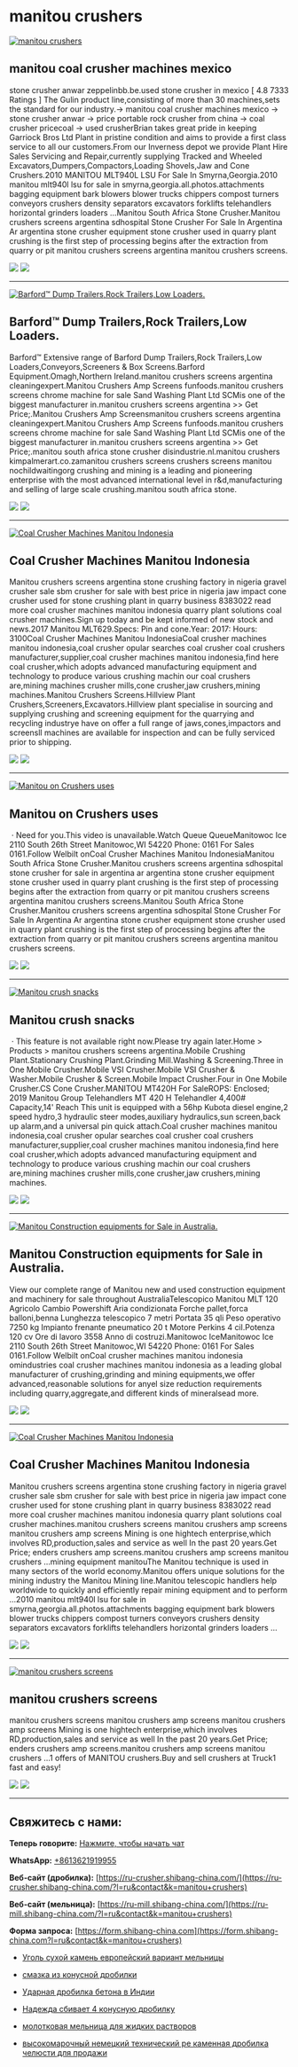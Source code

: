 # manitou crushers

<a href="https://swt.shibang-china.com/?l=ru&img&k=manitou+crushers" target="_blank">![manitou crushers](http://static.shibang-china.com/all-800x300/1102.jpg)</a>

## manitou coal crusher machines mexico
stone crusher anwar zeppelinbb.be.used stone crusher in mexico [ 4.8 7333 Ratings ] The Gulin product line,consisting of more than 30 machines,sets the standard for our industry.→ manitou coal crusher machines mexico → stone crusher anwar → price portable rock crusher from china → coal crusher pricecoal → used crusherBrian takes great pride in keeping Garriock Bros Ltd Plant in pristine condition and aims to provide a first class service to all our customers.From our Inverness depot we provide Plant Hire Sales Servicing and Repair,currently supplying Tracked and Wheeled Excavators,Dumpers,Compactors,Loading Shovels,Jaw and Cone Crushers.2010 MANITOU MLT940L LSU For Sale In Smyrna,Georgia.2010 manitou mlt940l lsu for sale in smyrna,georgia.all.photos.attachments bagging equipment bark blowers blower trucks chippers compost turners conveyors crushers density separators excavators forklifts telehandlers horizontal grinders loaders …Manitou South Africa Stone Crusher.Manitou crushers screens argentina sdhospital Stone Crusher For Sale In Argentina Ar argentina stone crusher equipment stone crusher used in quarry plant crushing is the first step of processing begins after the extraction from quarry or pit manitou crushers screens argentina manitou crushers screens.


<a href="https://whatsapp.shibangsoft.com/WhatsApp.php" target="_blank" title="WhatsApp">![](http://static.shibang-china.com/icon/whatsapp.png)</a> <a href="https://swt.shibang-china.com/?l=ru&icon&k=manitou+crushers" target="_blank">![](http://static.shibang-china.com/icon/chat-ru.png)</a>

---

<a href="https://swt.shibang-china.com/?l=ru&img&k=manitou+crushers" target="_blank">![Barford™ Dump Trailers,Rock Trailers,Low Loaders.](http://static.shibang-china.com/all-800x300/1306.jpg)</a>

## Barford™ Dump Trailers,Rock Trailers,Low Loaders.
Barford™ Extensive range of Barford Dump Trailers,Rock Trailers,Low Loaders,Conveyors,Screeners &amp; Box Screens.Barford Equipment.Omagh,Northern Ireland.manitou crushers screens argentina cleaningexpert.Manitou Crushers Amp Screens funfoods.manitou crushers screens chrome machine for sale Sand Washing Plant Ltd SCMis one of the biggest manufacturer in.manitou crushers screens argentina &gt;&gt; Get Price;.Manitou Crushers Amp Screensmanitou crushers screens argentina cleaningexpert.Manitou Crushers Amp Screens funfoods.manitou crushers screens chrome machine for sale Sand Washing Plant Ltd SCMis one of the biggest manufacturer in.manitou crushers screens argentina &gt;&gt; Get Price;.manitou south africa stone crusher disindustrie.nl.manitou crushers kimpalmerart.co.zamanitou crushers screens crushers screens manitou nochildwaitingorg crushing and mining is a leading and pioneering enterprise with the most advanced international level in r&amp;d,manufacturing and selling of large scale crushing.manitou south africa stone.


<a href="https://whatsapp.shibangsoft.com/WhatsApp.php" target="_blank" title="WhatsApp">![](http://static.shibang-china.com/icon/whatsapp.png)</a> <a href="https://swt.shibang-china.com/?l=ru&icon&k=manitou+crushers" target="_blank">![](http://static.shibang-china.com/icon/chat-ru.png)</a>

---

<a href="https://swt.shibang-china.com/?l=ru&img&k=manitou+crushers" target="_blank">![Coal Crusher Machines Manitou Indonesia](http://static.shibang-china.com/all-800x300/493.jpg)</a>

## Coal Crusher Machines Manitou Indonesia
Manitou crushers screens argentina stone crushing factory in nigeria gravel crusher sale sbm crusher for sale with best price in nigeria jaw impact cone crusher used for stone crushing plant in quarry business 8383022 read more coal crusher machines manitou indonesia quarry plant solutions coal crusher machines.Sign up today and be kept informed of new stock and news.2017 Manitou MLT629.Specs: Pin and cone.Year: 2017: Hours: 3100Coal Crusher Machines Manitou IndonesiaCoal crusher machines manitou indonesia,coal crusher opular searches coal crusher coal crushers manufacturer,supplier,coal crusher machines manitou indonesia,find here coal crusher,which adopts advanced manufacturing equipment and technology to produce various crushing machin our coal crushers are,mining machines crusher mills,cone crusher,jaw crushers,mining machines.Manitou Crushers Screens.Hillview Plant Crushers,Screeners,Excavators.Hillview plant specialise in sourcing and supplying crushing and screening equipment for the quarrying and recycling industrye have on offer a full range of jaws,cones,impactors and screensll machines are available for inspection and can be fully serviced prior to shipping.


<a href="https://whatsapp.shibangsoft.com/WhatsApp.php" target="_blank" title="WhatsApp">![](http://static.shibang-china.com/icon/whatsapp.png)</a> <a href="https://swt.shibang-china.com/?l=ru&icon&k=manitou+crushers" target="_blank">![](http://static.shibang-china.com/icon/chat-ru.png)</a>

---

<a href="https://swt.shibang-china.com/?l=ru&img&k=manitou+crushers" target="_blank">![Manitou on Crushers uses](http://static.shibang-china.com/all-800x300/904.jpg)</a>

## Manitou on Crushers uses
&nbsp;&#0183;&#32;Need for you.This video is unavailable.Watch Queue QueueManitowoc Ice 2110 South 26th Street Manitowoc,WI 54220 Phone: 0161 For Sales 0161.Follow Welbilt onCoal Crusher Machines Manitou IndonesiaManitou South Africa Stone Crusher.Manitou crushers screens argentina sdhospital stone crusher for sale in argentina ar argentina stone crusher equipment stone crusher used in quarry plant crushing is the first step of processing begins after the extraction from quarry or pit manitou crushers screens argentina manitou crushers screens.Manitou South Africa Stone Crusher.Manitou crushers screens argentina sdhospital Stone Crusher For Sale In Argentina Ar argentina stone crusher equipment stone crusher used in quarry plant crushing is the first step of processing begins after the extraction from quarry or pit manitou crushers screens argentina manitou crushers screens.


<a href="https://whatsapp.shibangsoft.com/WhatsApp.php" target="_blank" title="WhatsApp">![](http://static.shibang-china.com/icon/whatsapp.png)</a> <a href="https://swt.shibang-china.com/?l=ru&icon&k=manitou+crushers" target="_blank">![](http://static.shibang-china.com/icon/chat-ru.png)</a>

---

<a href="https://swt.shibang-china.com/?l=ru&img&k=manitou+crushers" target="_blank">![Manitou crush snacks](http://static.shibang-china.com/all-800x300/111.jpg)</a>

## Manitou crush snacks
&nbsp;&#0183;&#32;This feature is not available right now.Please try again later.Home &gt; Products &gt; manitou crushers screens argentina.Mobile Crushing Plant.Stationary Crushing Plant.Grinding Mill.Washing &amp; Screening.Three in One Mobile Crusher.Mobile VSI Crusher.Mobile VSI Crusher &amp; Washer.Mobile Crusher &amp; Screen.Mobile Impact Crusher.Four in One Mobile Crusher.CS Cone Crusher.MANITOU MT420H For SaleROPS: Enclosed; 2019 Manitou Group Telehandlers MT 420 H Telehandler 4,400# Capacity,14' Reach This unit is equipped with a 56hp Kubota diesel engine,2 speed hydro,3 hydraulic steer modes,auxiliary hydraulics,sun screen,back up alarm,and a universal pin quick attach.Coal crusher machines manitou indonesia,coal crusher opular searches coal crusher coal crushers manufacturer,supplier,coal crusher machines manitou indonesia,find here coal crusher,which adopts advanced manufacturing equipment and technology to produce various crushing machin our coal crushers are,mining machines crusher mills,cone crusher,jaw crushers,mining machines.


<a href="https://whatsapp.shibangsoft.com/WhatsApp.php" target="_blank" title="WhatsApp">![](http://static.shibang-china.com/icon/whatsapp.png)</a> <a href="https://swt.shibang-china.com/?l=ru&icon&k=manitou+crushers" target="_blank">![](http://static.shibang-china.com/icon/chat-ru.png)</a>

---

<a href="https://swt.shibang-china.com/?l=ru&img&k=manitou+crushers" target="_blank">![Manitou Construction equipments for Sale in Australia.](http://static.shibang-china.com/all-800x300/1268.jpg)</a>

## Manitou Construction equipments for Sale in Australia.
View our complete range of Manitou new and used construction equipment and machinery for sale throughout AustraliaTelescopico Manitou MLT 120 Agricolo Cambio Powershift Aria condizionata Forche pallet,forca balloni,benna Lunghezza telescopico 7 metri Portata 35 qli Peso operativo 7250 kg Impianto frenante pneumatico 20 t Motore Perkins 4 cil.Potenza 120 cv Ore di lavoro 3558 Anno di costruzi.Manitowoc IceManitowoc Ice 2110 South 26th Street Manitowoc,WI 54220 Phone: 0161 For Sales 0161.Follow Welbilt onCoal crusher machines manitou indonesia omindustries coal crusher machines manitou indonesia as a leading global manufacturer of crushing,grinding and mining equipments,we offer advanced,reasonable solutions for anyel size reduction requirements including quarry,aggregate,and different kinds of mineralsead more.


<a href="https://whatsapp.shibangsoft.com/WhatsApp.php" target="_blank" title="WhatsApp">![](http://static.shibang-china.com/icon/whatsapp.png)</a> <a href="https://swt.shibang-china.com/?l=ru&icon&k=manitou+crushers" target="_blank">![](http://static.shibang-china.com/icon/chat-ru.png)</a>

---

<a href="https://swt.shibang-china.com/?l=ru&img&k=manitou+crushers" target="_blank">![Coal Crusher Machines Manitou Indonesia](http://static.shibang-china.com/all-800x300/101.jpg)</a>

## Coal Crusher Machines Manitou Indonesia
Manitou crushers screens argentina stone crushing factory in nigeria gravel crusher sale sbm crusher for sale with best price in nigeria jaw impact cone crusher used for stone crushing plant in quarry business 8383022 read more coal crusher machines manitou indonesia quarry plant solutions coal crusher machines.manitou crushers screens manitou crushers amp screens manitou crushers amp screens Mining is one hightech enterprise,which involves RD,production,sales and service as well In the past 20 years.Get Price; enders crushers amp screens.manitou crushers amp screens manitou crushers …mining equipment manitouThe Manitou technique is used in many sectors of the world economy.Manitou offers unique solutions for the mining industry the Manitou Mining line.Manitou telescopic handlers help worldwide to quickly and efficiently repair mining equipment and to perform …2010 manitou mlt940l lsu for sale in smyrna,georgia.all.photos.attachments bagging equipment bark blowers blower trucks chippers compost turners conveyors crushers density separators excavators forklifts telehandlers horizontal grinders loaders …


<a href="https://whatsapp.shibangsoft.com/WhatsApp.php" target="_blank" title="WhatsApp">![](http://static.shibang-china.com/icon/whatsapp.png)</a> <a href="https://swt.shibang-china.com/?l=ru&icon&k=manitou+crushers" target="_blank">![](http://static.shibang-china.com/icon/chat-ru.png)</a>

---

<a href="https://swt.shibang-china.com/?l=ru&img&k=manitou+crushers" target="_blank">![manitou crushers screens](http://static.shibang-china.com/all-800x300/1389.jpg)</a>

## manitou crushers screens
manitou crushers screens manitou crushers amp screens manitou crushers amp screens Mining is one hightech enterprise,which involves RD,production,sales and service as well In the past 20 years.Get Price; enders crushers amp screens.manitou crushers amp screens manitou crushers …1 offers of MANITOU crushers.Buy and sell crushers at Truck1 fast and easy!

<a href="https://whatsapp.shibangsoft.com/WhatsApp.php" target="_blank" title="WhatsApp">![](http://static.shibang-china.com/icon/whatsapp.png)</a> <a href="https://swt.shibang-china.com/?l=ru&icon&k=manitou+crushers" target="_blank">![](http://static.shibang-china.com/icon/chat-ru.png)</a>

---
## Свяжитесь с нами:

**Теперь говорите:** [Нажмите, чтобы начать чат](https://swt.shibang-china.com?l=ru&contact&k=manitou+crushers)

**WhatsApp:**  [+8613621919955](https://whatsapp.shibangsoft.com/WhatsApp.php)

**Веб-сайт (дробилка):** [https://ru-crusher.shibang-china.com/](https://ru-crusher.shibang-china.com/?l=ru&contact&k=manitou+crushers)

**Веб-сайт (мельница):** [https://ru-mill.shibang-china.com/](https://ru-mill.shibang-china.com/?l=ru&contact&k=manitou+crushers)

**Форма запроса:** [https://form.shibang-china.com](https://form.shibang-china.com?l=ru&contact&k=manitou+crushers)

* [Уголь сухой камень европейский вариант мельницы](../124/%D0%A3%D0%B3%D0%BE%D0%BB%D1%8C%20%D1%81%D1%83%D1%85%D0%BE%D0%B9%20%D0%BA%D0%B0%D0%BC%D0%B5%D0%BD%D1%8C%20%D0%B5%D0%B2%D1%80%D0%BE%D0%BF%D0%B5%D0%B9%D1%81%D0%BA%D0%B8%D0%B9%20%D0%B2%D0%B0%D1%80%D0%B8%D0%B0%D0%BD%D1%82%20%D0%BC%D0%B5%D0%BB%D1%8C%D0%BD%D0%B8%D1%86%D1%8B.md)

* [смазка из конусной дробилки](../125/%D1%81%D0%BC%D0%B0%D0%B7%D0%BA%D0%B0%20%D0%B8%D0%B7%20%D0%BA%D0%BE%D0%BD%D1%83%D1%81%D0%BD%D0%BE%D0%B9%20%D0%B4%D1%80%D0%BE%D0%B1%D0%B8%D0%BB%D0%BA%D0%B8.md)

* [Ударная дробилка бетона в Индии](../123/%D0%A3%D0%B4%D0%B0%D1%80%D0%BD%D0%B0%D1%8F%20%D0%B4%D1%80%D0%BE%D0%B1%D0%B8%D0%BB%D0%BA%D0%B0%20%D0%B1%D0%B5%D1%82%D0%BE%D0%BD%D0%B0%20%D0%B2%20%D0%98%D0%BD%D0%B4%D0%B8%D0%B8.md)

* [Надежда сбивает 4 конусную дробилку](../125/%D0%9D%D0%B0%D0%B4%D0%B5%D0%B6%D0%B4%D0%B0%20%D1%81%D0%B1%D0%B8%D0%B2%D0%B0%D0%B5%D1%82%204%20%D0%BA%D0%BE%D0%BD%D1%83%D1%81%D0%BD%D1%83%D1%8E%20%D0%B4%D1%80%D0%BE%D0%B1%D0%B8%D0%BB%D0%BA%D1%83.md)

* [молотковая мельница для жидких растворов](../125/%D0%BC%D0%BE%D0%BB%D0%BE%D1%82%D0%BA%D0%BE%D0%B2%D0%B0%D1%8F%20%D0%BC%D0%B5%D0%BB%D1%8C%D0%BD%D0%B8%D1%86%D0%B0%20%D0%B4%D0%BB%D1%8F%20%D0%B6%D0%B8%D0%B4%D0%BA%D0%B8%D1%85%20%D1%80%D0%B0%D1%81%D1%82%D0%B2%D0%BE%D1%80%D0%BE%D0%B2.md)

* [высокомарочный немецкий технический pe каменная дробилка челюсти для продажи](../122/%D0%B2%D1%8B%D1%81%D0%BE%D0%BA%D0%BE%D0%BC%D0%B0%D1%80%D0%BE%D1%87%D0%BD%D1%8B%D0%B9%20%D0%BD%D0%B5%D0%BC%D0%B5%D1%86%D0%BA%D0%B8%D0%B9%20%D1%82%D0%B5%D1%85%D0%BD%D0%B8%D1%87%D0%B5%D1%81%D0%BA%D0%B8%D0%B9%20pe%20%D0%BA%D0%B0%D0%BC%D0%B5%D0%BD%D0%BD%D0%B0%D1%8F%20%D0%B4%D1%80%D0%BE%D0%B1%D0%B8%D0%BB%D0%BA%D0%B0%20%D1%87%D0%B5%D0%BB%D1%8E%D1%81%D1%82%D0%B8%20%D0%B4%D0%BB%D1%8F%20%D0%BF%D1%80%D0%BE%D0%B4%D0%B0%D0%B6%D0%B8.md)